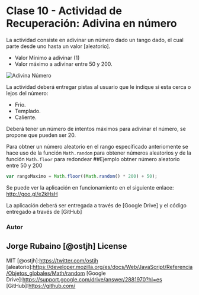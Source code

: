 # Clase 10 - Actividad de Recuperación: Adivina en número

La actividad consiste en adivinar un número dado un tango dado, el cual parte desde uno hasta un valor [aleatorio].
* Valor Mínimo a adivinar (1)
* Valor máximo a adivinar entre 50 y 200.

![Adivina Número](https://dl.dropboxusercontent.com/u/181689/adivinaNumero.gif) 

La actividad deberá entregar pistas al usuario que le indique si esta cerca o lejos del número:

* Frio.
* Templado.
* Caliente.

Deberá tener un número de intentos máximos para adivinar el número, se propone que pueden ser 20.

Para obtner un número aleatorio en el rango específicado anteriomente se hace uso de la función ```Math.random``` para obtener números aleatorios y de la función ```Math.floor``` para redondear
##Ejemplo obtner número aleatorio entre 50 y 200

```javascript
var rangoMaximo = Math.floor((Math.random() * 200) + 50);
```

Se puede ver la aplicación en funcionamiento en el siguiente enlace: http://goo.gl/e2kHsH

La aplicación deberá ser entregada a través de [Google Drive] y el código entregado a través de [GitHub]

### Autor
Jorge Rubaino [@ostjh]
License
----
MIT
[@ostjh]:https://twitter.com/ostjh
[aleatorio]:https://developer.mozilla.org/es/docs/Web/JavaScript/Referencia/Objetos_globales/Math/random
[Google Drive]:https://support.google.com/drive/answer/2881970?hl=es
[GitHub]:https://github.com/
